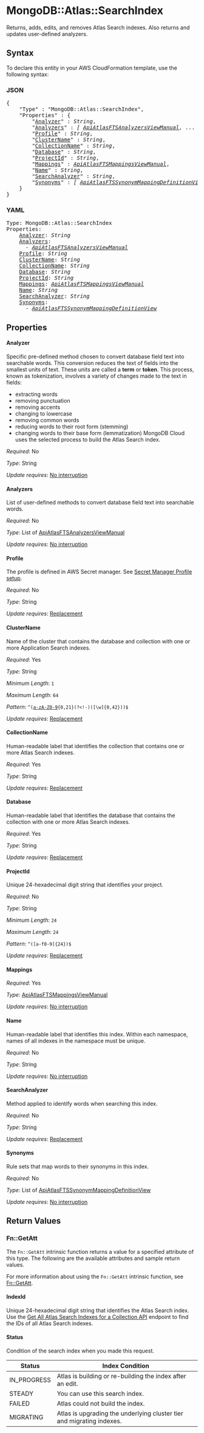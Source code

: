 # MongoDB::Atlas::SearchIndex

Returns, adds, edits, and removes Atlas Search indexes. Also returns and updates user-defined analyzers.

## Syntax

To declare this entity in your AWS CloudFormation template, use the following syntax:

### JSON

<pre>
{
    "Type" : "MongoDB::Atlas::SearchIndex",
    "Properties" : {
        "<a href="#analyzer" title="Analyzer">Analyzer</a>" : <i>String</i>,
        "<a href="#analyzers" title="Analyzers">Analyzers</a>" : <i>[ <a href="apiatlasftsanalyzersviewmanual.md">ApiAtlasFTSAnalyzersViewManual</a>, ... ]</i>,
        "<a href="#profile" title="Profile">Profile</a>" : <i>String</i>,
        "<a href="#clustername" title="ClusterName">ClusterName</a>" : <i>String</i>,
        "<a href="#collectionname" title="CollectionName">CollectionName</a>" : <i>String</i>,
        "<a href="#database" title="Database">Database</a>" : <i>String</i>,
        "<a href="#projectid" title="ProjectId">ProjectId</a>" : <i>String</i>,
        "<a href="#mappings" title="Mappings">Mappings</a>" : <i><a href="apiatlasftsmappingsviewmanual.md">ApiAtlasFTSMappingsViewManual</a></i>,
        "<a href="#name" title="Name">Name</a>" : <i>String</i>,
        "<a href="#searchanalyzer" title="SearchAnalyzer">SearchAnalyzer</a>" : <i>String</i>,
        "<a href="#synonyms" title="Synonyms">Synonyms</a>" : <i>[ <a href="apiatlasftssynonymmappingdefinitionview.md">ApiAtlasFTSSynonymMappingDefinitionView</a>, ... ]</i>
    }
}
</pre>

### YAML

<pre>
Type: MongoDB::Atlas::SearchIndex
Properties:
    <a href="#analyzer" title="Analyzer">Analyzer</a>: <i>String</i>
    <a href="#analyzers" title="Analyzers">Analyzers</a>: <i>
      - <a href="apiatlasftsanalyzersviewmanual.md">ApiAtlasFTSAnalyzersViewManual</a></i>
    <a href="#profile" title="Profile">Profile</a>: <i>String</i>
    <a href="#clustername" title="ClusterName">ClusterName</a>: <i>String</i>
    <a href="#collectionname" title="CollectionName">CollectionName</a>: <i>String</i>
    <a href="#database" title="Database">Database</a>: <i>String</i>
    <a href="#projectid" title="ProjectId">ProjectId</a>: <i>String</i>
    <a href="#mappings" title="Mappings">Mappings</a>: <i><a href="apiatlasftsmappingsviewmanual.md">ApiAtlasFTSMappingsViewManual</a></i>
    <a href="#name" title="Name">Name</a>: <i>String</i>
    <a href="#searchanalyzer" title="SearchAnalyzer">SearchAnalyzer</a>: <i>String</i>
    <a href="#synonyms" title="Synonyms">Synonyms</a>: <i>
      - <a href="apiatlasftssynonymmappingdefinitionview.md">ApiAtlasFTSSynonymMappingDefinitionView</a></i>
</pre>

## Properties

#### Analyzer

Specific pre-defined method chosen to convert database field text into searchable words. This conversion reduces the text of fields into the smallest units of text. These units are called a **term** or **token**. This process, known as tokenization, involves a variety of changes made to the text in fields:

- extracting words
- removing punctuation
- removing accents
- changing to lowercase
- removing common words
- reducing words to their root form (stemming)
- changing words to their base form (lemmatization)
 MongoDB Cloud uses the selected process to build the Atlas Search index.

_Required_: No

_Type_: String

_Update requires_: [No interruption](https://docs.aws.amazon.com/AWSCloudFormation/latest/UserGuide/using-cfn-updating-stacks-update-behaviors.html#update-no-interrupt)

#### Analyzers

List of user-defined methods to convert database field text into searchable words.

_Required_: No

_Type_: List of <a href="apiatlasftsanalyzersviewmanual.md">ApiAtlasFTSAnalyzersViewManual</a>

_Update requires_: [No interruption](https://docs.aws.amazon.com/AWSCloudFormation/latest/UserGuide/using-cfn-updating-stacks-update-behaviors.html#update-no-interrupt)

#### Profile

The profile is defined in AWS Secret manager. See [Secret Manager Profile setup](../../../examples/profile-secret.yaml).

_Required_: No

_Type_: String

_Update requires_: [Replacement](https://docs.aws.amazon.com/AWSCloudFormation/latest/UserGuide/using-cfn-updating-stacks-update-behaviors.html#update-replacement)

#### ClusterName

Name of the cluster that contains the database and collection with one or more Application Search indexes.

_Required_: Yes

_Type_: String

_Minimum Length_: <code>1</code>

_Maximum Length_: <code>64</code>

_Pattern_: <code>^([a-zA-Z0-9]([a-zA-Z0-9-]){0,21}(?<!-)([\w]{0,42}))$</code>

_Update requires_: [Replacement](https://docs.aws.amazon.com/AWSCloudFormation/latest/UserGuide/using-cfn-updating-stacks-update-behaviors.html#update-replacement)

#### CollectionName

Human-readable label that identifies the collection that contains one or more Atlas Search indexes.

_Required_: Yes

_Type_: String

_Update requires_: [Replacement](https://docs.aws.amazon.com/AWSCloudFormation/latest/UserGuide/using-cfn-updating-stacks-update-behaviors.html#update-replacement)

#### Database

Human-readable label that identifies the database that contains the collection with one or more Atlas Search indexes.

_Required_: Yes

_Type_: String

_Update requires_: [Replacement](https://docs.aws.amazon.com/AWSCloudFormation/latest/UserGuide/using-cfn-updating-stacks-update-behaviors.html#update-replacement)

#### ProjectId

Unique 24-hexadecimal digit string that identifies your project.

_Required_: No

_Type_: String

_Minimum Length_: <code>24</code>

_Maximum Length_: <code>24</code>

_Pattern_: <code>^([a-f0-9]{24})$</code>

_Update requires_: [Replacement](https://docs.aws.amazon.com/AWSCloudFormation/latest/UserGuide/using-cfn-updating-stacks-update-behaviors.html#update-replacement)

#### Mappings

_Required_: Yes

_Type_: <a href="apiatlasftsmappingsviewmanual.md">ApiAtlasFTSMappingsViewManual</a>

_Update requires_: [No interruption](https://docs.aws.amazon.com/AWSCloudFormation/latest/UserGuide/using-cfn-updating-stacks-update-behaviors.html#update-no-interrupt)

#### Name

Human-readable label that identifies this index. Within each namespace, names of all indexes in the namespace must be unique.

_Required_: No

_Type_: String

_Update requires_: [No interruption](https://docs.aws.amazon.com/AWSCloudFormation/latest/UserGuide/using-cfn-updating-stacks-update-behaviors.html#update-no-interrupt)

#### SearchAnalyzer

Method applied to identify words when searching this index.

_Required_: No

_Type_: String

_Update requires_: [Replacement](https://docs.aws.amazon.com/AWSCloudFormation/latest/UserGuide/using-cfn-updating-stacks-update-behaviors.html#update-replacement)

#### Synonyms

Rule sets that map words to their synonyms in this index.

_Required_: No

_Type_: List of <a href="apiatlasftssynonymmappingdefinitionview.md">ApiAtlasFTSSynonymMappingDefinitionView</a>

_Update requires_: [No interruption](https://docs.aws.amazon.com/AWSCloudFormation/latest/UserGuide/using-cfn-updating-stacks-update-behaviors.html#update-no-interrupt)

## Return Values

### Fn::GetAtt

The `Fn::GetAtt` intrinsic function returns a value for a specified attribute of this type. The following are the available attributes and sample return values.

For more information about using the `Fn::GetAtt` intrinsic function, see [Fn::GetAtt](https://docs.aws.amazon.com/AWSCloudFormation/latest/UserGuide/intrinsic-function-reference-getatt.html).

#### IndexId

Unique 24-hexadecimal digit string that identifies the Atlas Search index. Use the [Get All Atlas Search Indexes for a Collection API](https://docs.atlas.mongodb.com/reference/api/fts-indexes-get-all/) endpoint to find the IDs of all Atlas Search indexes.

#### Status

Condition of the search index when you made this request.

| Status | Index Condition |
 |---|---|
 | IN_PROGRESS | Atlas is building or re-building the index after an edit. |
 | STEADY | You can use this search index. |
 | FAILED | Atlas could not build the index. |
 | MIGRATING | Atlas is upgrading the underlying cluster tier and migrating indexes. |


